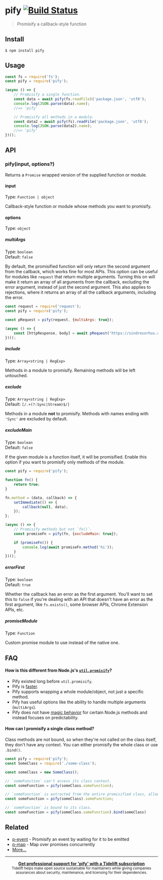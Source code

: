 # pify [![Build Status](https://travis-ci.org/sindresorhus/pify.svg?branch=master)](https://travis-ci.org/sindresorhus/pify)

> Promisify a callback-style function

## Install

```
$ npm install pify
```

## Usage

```js
const fs = require('fs');
const pify = require('pify');

(async () => {
	// Promisify a single function.
	const data = await pify(fs.readFile)('package.json', 'utf8');
	console.log(JSON.parse(data).name);
	//=> 'pify'

	// Promisify all methods in a module.
	const data2 = await pify(fs).readFile('package.json', 'utf8');
	console.log(JSON.parse(data2).name);
	//=> 'pify'
})();
```

## API

### pify(input, options?)

Returns a `Promise` wrapped version of the supplied function or module.

#### input

Type: `Function | object`

Callback-style function or module whose methods you want to promisify.

#### options

Type: `object`

##### multiArgs

Type: `boolean`\
Default: `false`

By default, the promisified function will only return the second argument from the callback, which works fine for most APIs. This option can be useful for modules like `request` that return multiple arguments. Turning this on will make it return an array of all arguments from the callback, excluding the error argument, instead of just the second argument. This also applies to rejections, where it returns an array of all the callback arguments, including the error.

```js
const request = require('request');
const pify = require('pify');

const pRequest = pify(request, {multiArgs: true});

(async () => {
	const [httpResponse, body] = await pRequest('https://sindresorhus.com');
})();
```

##### include

Type: `Array<string | RegExp>`

Methods in a module to promisify. Remaining methods will be left untouched.

##### exclude

Type: `Array<string | RegExp>`\
Default: `[/.+(?:Sync|Stream)$/]`

Methods in a module **not** to promisify. Methods with names ending with `'Sync'` are excluded by default.

##### excludeMain

Type: `boolean`\
Default: `false`

If the given module is a function itself, it will be promisified. Enable this option if you want to promisify only methods of the module.

```js
const pify = require('pify');

function fn() {
	return true;
}

fn.method = (data, callback) => {
	setImmediate(() => {
		callback(null, data);
	});
};

(async () => {
	// Promisify methods but not `fn()`.
	const promiseFn = pify(fn, {excludeMain: true});

	if (promiseFn()) {
		console.log(await promiseFn.method('hi'));
	}
})();
```

##### errorFirst

Type: `boolean`\
Default: `true`

Whether the callback has an error as the first argument. You'll want to set this to `false` if you're dealing with an API that doesn't have an error as the first argument, like `fs.exists()`, some browser APIs, Chrome Extension APIs, etc.

##### promiseModule

Type: `Function`

Custom promise module to use instead of the native one.

## FAQ

#### How is this different from Node.js's [`util.promisify`](https://nodejs.org/api/util.html#util_util_promisify_original)?

- Pify existed long before `util.promisify`.
- Pify is [faster](https://github.com/sindresorhus/pify/issues/41#issuecomment-429988506).
- Pify supports wrapping a whole module/object, not just a specific method.
- Pify has useful options like the ability to handle multiple arguments (`multiArgs`).
- Pify does not have [magic behavior](https://nodejs.org/api/util.html#util_custom_promisified_functions) for certain Node.js methods and instead focuses on predictability.

#### How can I promisify a single class method?

Class methods are not bound, so when they're not called on the class itself, they don't have any context. You can either promisify the whole class or use `.bind()`.

```js
const pify = require('pify');
const SomeClass = require('./some-class');

const someClass = new SomeClass();

// `someFunction` can't access its class context.
const someFunction = pify(someClass.someFunction);

// `someFunction` is extracted from the entire promisified class, allowing it to keep its context.
const someFunction = pify(someClass).someFunction;

// `someFunction` is bound to its class.
const someFunction = pify(someClass.someFunction).bind(someClass)
```

## Related

- [p-event](https://github.com/sindresorhus/p-event) - Promisify an event by waiting for it to be emitted
- [p-map](https://github.com/sindresorhus/p-map) - Map over promises concurrently
- [More…](https://github.com/sindresorhus/promise-fun)

---

<div align="center">
	<b>
		<a href="https://tidelift.com/subscription/pkg/npm-pify?utm_source=npm-pify&utm_medium=referral&utm_campaign=readme">Get professional support for 'pify' with a Tidelift subscription</a>
	</b>
	<br>
	<sub>
		Tidelift helps make open source sustainable for maintainers while giving companies<br>assurances about security, maintenance, and licensing for their dependencies.
	</sub>
</div>
